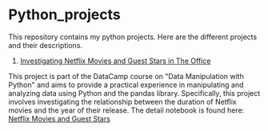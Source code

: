# Python_projects

This repository contains my python projects. Here are the different projects and their descriptions.

1. [Investigating Netflix Movies and Guest Stars in The Office](#Netflix-Movies)

This project is part of the DataCamp course on "Data Manipulation with Python" and aims to provide a practical experience in manipulating and analyzing data using Python and the pandas library. Specifically, this project involves investigating the relationship between the duration of Netflix movies and the year of their release. The detail notebook is found here: <a href="https://github.com/nguneonard/Python_projects/tree/main/NETFLIX">Netflix Movies and Guest Stars</a>

